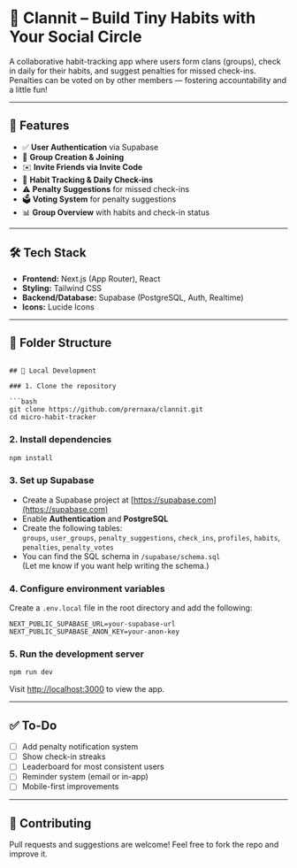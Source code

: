 # 🌱 Clannit – Build Tiny Habits with Your Social Circle

A collaborative habit-tracking app where users form clans (groups), check in daily for their habits, and suggest penalties for missed check-ins. Penalties can be voted on by other members — fostering accountability and a little fun!

---

## 🚀 Features

- ✅ **User Authentication** via Supabase  
- 👥 **Group Creation & Joining**  
- ✉️ **Invite Friends via Invite Code**  
- 📆 **Habit Tracking & Daily Check-ins**  
- ⚠️ **Penalty Suggestions** for missed check-ins  
- 🗳️ **Voting System** for penalty suggestions  
- 📊 **Group Overview** with habits and check-in status  

---

## 🛠 Tech Stack

- **Frontend:** Next.js (App Router), React  
- **Styling:** Tailwind CSS  
- **Backend/Database:** Supabase (PostgreSQL, Auth, Realtime)  
- **Icons:** Lucide Icons  

---

## 📁 Folder Structure

```

## 🧪 Local Development

### 1. Clone the repository

```bash
git clone https://github.com/prernaxa/clannit.git
cd micro-habit-tracker
```

### 2. Install dependencies

```bash
npm install
```

### 3. Set up Supabase

- Create a Supabase project at [https://supabase.com](https://supabase.com)
- Enable **Authentication** and **PostgreSQL**
- Create the following tables:  
  `groups`, `user_groups`, `penalty_suggestions`, `check_ins`, `profiles`, `habits`, `penalties`, `penalty_votes`
- You can find the SQL schema in `/supabase/schema.sql`  
  (Let me know if you want help writing the schema.)

### 4. Configure environment variables

Create a `.env.local` file in the root directory and add the following:

```env
NEXT_PUBLIC_SUPABASE_URL=your-supabase-url
NEXT_PUBLIC_SUPABASE_ANON_KEY=your-anon-key
```

### 5. Run the development server

```bash
npm run dev
```

Visit [http://localhost:3000](http://localhost:3000) to view the app.

---

## ✅ To-Do

- [ ] Add penalty notification system  
- [ ] Show check-in streaks  
- [ ] Leaderboard for most consistent users  
- [ ] Reminder system (email or in-app)  
- [ ] Mobile-first improvements  

---

## 🙌 Contributing

Pull requests and suggestions are welcome! Feel free to fork the repo and improve it.
